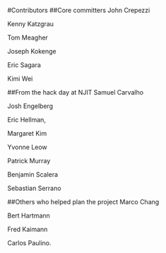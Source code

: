 #Contributors
##Core committers
John Crepezzi

Kenny Katzgrau

Tom Meagher

Joseph Kokenge

Eric Sagara

Kimi Wei

##From the hack day at NJIT
Samuel Carvalho

Josh Engelberg

Eric Hellman, 

Margaret Kim

Yvonne Leow

Patrick Murray

Benjamin Scalera

Sebastian Serrano

##Others who helped plan the project
Marco Chang

Bert Hartmann

Fred Kaimann 

Carlos Paulino.